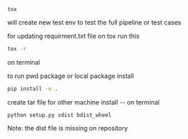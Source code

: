 
```
tox
```
will create new test env to test the full pipeline or test cases

for updating requirment.txt file on tox run this
```bash
tox -r
``` 
on terminal



to run pwd package or local package install

```bash
pip install -e .

```

create tar file for other machine install -- on terminal

```
python setup.py sdist bdist_wheel

``` 
Note: the dist file is missing on repository